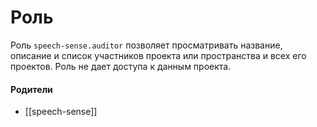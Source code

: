 # Роль

Роль `speech-sense.auditor` позволяет просматривать название, описание и список участников проекта или пространства и всех его проектов. Роль не дает доступа к данным проекта.


#### Родители

- [[speech-sense]]
